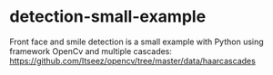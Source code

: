 # detection-small-example

Front face and smile detection is a small example with Python using  framework OpenCv and multiple cascades: https://github.com/Itseez/opencv/tree/master/data/haarcascades <br>

